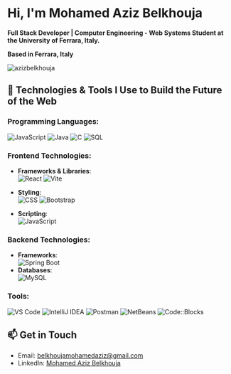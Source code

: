 # Hi, I'm Mohamed Aziz Belkhouja

**Full Stack Developer | Computer Engineering - Web Systems Student at the University of Ferrara, Italy.**

**Based in Ferrara, Italy**

<p><img align="center" src="https://github-readme-stats.vercel.app/api/top-langs?username=azizbelkhouja&show_icons=true&locale=en&layout=compact" alt="azizbelkhouja" /></p>

## 🚀 Technologies & Tools I Use to Build the Future of the Web

### Programming Languages:
![JavaScript](https://img.shields.io/badge/-JavaScript-F7DF1E?style=flat&logo=javascript&logoColor=black)
![Java](https://img.shields.io/badge/-Java-007396?style=flat&logo=java&logoColor=white)
![C](https://img.shields.io/badge/-C-A8B9CC?style=flat&logo=c&logoColor=white)
![SQL](https://img.shields.io/badge/-SQL-4479A1?style=flat&logo=postgresql&logoColor=white)
<!--
![NoSQL](https://img.shields.io/badge/-NoSQL-3C873A?style=flat&logo=mongodb&logoColor=white)
![TypeScript](https://img.shields.io/badge/-TypeScript-007ACC?style=flat&logo=typescript&logoColor=white)
-->

### Frontend Technologies:
- **Frameworks & Libraries**:  
![React](https://img.shields.io/badge/-React-61DAFB?style=flat&logo=react&logoColor=black)
![Vite](https://img.shields.io/badge/-Vite-646CFF?style=flat&logo=vite&logoColor=white)
<!--
![Angular](https://img.shields.io/badge/-Angular-DD0031?style=flat&logo=angular&logoColor=white)
![Redux](https://img.shields.io/badge/-Redux-764ABC?style=flat&logo=redux&logoColor=white)
![jQuery](https://img.shields.io/badge/-jQuery-0769AD?style=flat&logo=jquery&logoColor=white)
-->

- **Styling**:  
![CSS](https://img.shields.io/badge/-CSS-1572B6?style=flat&logo=css3&logoColor=white)
![Bootstrap](https://img.shields.io/badge/-Bootstrap-563D7C?style=flat&logo=bootstrap&logoColor=white)
<!--
![Tailwind CSS](https://img.shields.io/badge/-Tailwind%20CSS-38B2AC?style=flat&logo=tailwind-css&logoColor=white)
![SASS](https://img.shields.io/badge/-SASS-CC6699?style=flat&logo=sass&logoColor=white)
-->

- **Scripting**:  
![JavaScript](https://img.shields.io/badge/-JavaScript-F7DF1E?style=flat&logo=javascript&logoColor=black)
<!--
![TypeScript](https://img.shields.io/badge/-TypeScript-007ACC?style=flat&logo=typescript&logoColor=white)
-->
### Backend Technologies:
- **Frameworks**:  
![Spring Boot](https://img.shields.io/badge/-Spring%20Boot-6DB33F?style=flat&logo=spring-boot&logoColor=white)
- **Databases**:  
![MySQL](https://img.shields.io/badge/-MySQL-4479A1?style=flat&logo=mysql&logoColor=white)
<!--
![ExpressJS](https://img.shields.io/badge/-ExpressJS-000000?style=flat&logo=express&logoColor=white)
![NodeJS](https://img.shields.io/badge/-NodeJS-339933?style=flat&logo=node.js&logoColor=white)

- **APIs**:  
![RESTful APIs](https://img.shields.io/badge/-RESTful%20APIs-005571?style=flat&logo=api&logoColor=white)
![JSON](https://img.shields.io/badge/-JSON-000000?style=flat&logo=json&logoColor=white)
![AJAX](https://img.shields.io/badge/-AJAX-005571?style=flat&logo=ajax&logoColor=white)

![MongoDB](https://img.shields.io/badge/-MongoDB-47A248?style=flat&logo=mongodb&logoColor=white)
![SQL](https://img.shields.io/badge/-SQL-4479A1?style=flat&logo=postgresql&logoColor=white)
![PostgreSQL](https://img.shields.io/badge/-PostgreSQL-4169E1?style=flat&logo=postgresql&logoColor=white)
![NoSQL](https://img.shields.io/badge/-NoSQL-3C873A?style=flat&logo=mongodb&logoColor=white)-->

### Tools:
<!--![Git](https://img.shields.io/badge/-Git-F05032?style=flat&logo=git&logoColor=white)
![GitHub](https://img.shields.io/badge/-GitHub-181717?style=flat&logo=github&logoColor=white)-->
![VS Code](https://img.shields.io/badge/-VS%20Code-007ACC?style=flat&logo=visual-studio-code&logoColor=white)
![IntelliJ IDEA](https://img.shields.io/badge/-IntelliJ%20IDEA-000000?style=flat&logo=intellij-idea&logoColor=white)
![Postman](https://img.shields.io/badge/-Postman-FF6C37?style=flat&logo=postman&logoColor=white)
![NetBeans](https://img.shields.io/badge/-NetBeans-1B6AC6?style=flat&logo=apache-netbeans-ide&logoColor=white)
![Code::Blocks](https://img.shields.io/badge/-Code::Blocks-CC6666?style=flat&logo=code-blocks&logoColor=white)

## 📫 Get in Touch

- Email: belkhoujamohamedaziz@gmail.com  
- LinkedIn: [Mohamed Aziz Belkhouja](https://www.linkedin.com/in/mohamed-aziz-belkhouja/)
